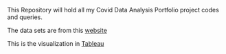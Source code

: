 This Repository will hold all my Covid Data Analysis Portfolio project codes and queries.

The data sets are from this <a href= "https://ourworldindata.org/covid-deaths"> website </a>

This is the visualization in <a href="https://public.tableau.com/app/profile/onyedika.obiakarije/viz/CovidAnalysis_16500596590170/Dashboard1">Tableau</a>
